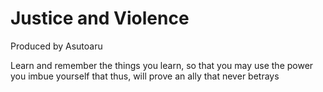 # Justice and Violence

  Produced by Asutoaru
  
Learn and remember the things you learn, 
so that you may use the power you imbue yourself that thus, 
will prove an ally that never betrays
